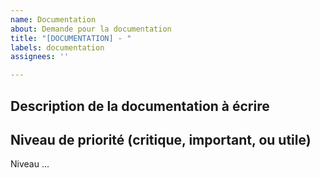 ```yaml
---
name: Documentation
about: Demande pour la documentation
title: "[DOCUMENTATION] - "
labels: documentation
assignees: ''

---
```


## Description de la documentation à écrire

## Niveau de priorité (critique, important, ou utile)
Niveau ...
